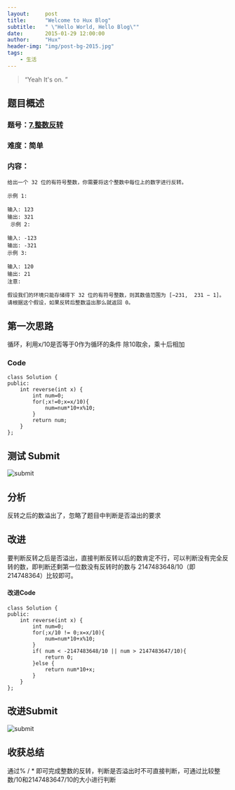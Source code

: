 ```yaml
---
layout:     post
title:      "Welcome to Hux Blog"
subtitle:   " \"Hello World, Hello Blog\""
date:       2015-01-29 12:00:00
author:     "Hux"
header-img: "img/post-bg-2015.jpg"
tags:
    - 生活
---
```


> “Yeah It's on. ”

## 题目概述

### 题号：[7.整数反转]("https://leetcode-cn.com/problems/reverse-integer/")

### 难度：简单

### 内容：

```
给出一个 32 位的有符号整数，你需要将这个整数中每位上的数字进行反转。

示例 1:

输入: 123
输出: 321
 示例 2:

输入: -123
输出: -321
示例 3:

输入: 120
输出: 21
注意:

假设我们的环境只能存储得下 32 位的有符号整数，则其数值范围为 [−231,  231 − 1]。请根据这个假设，如果反转后整数溢出那么就返回 0。

```


## 第一次思路

循环，利用x/10是否等于0作为循环的条件
除10取余，乘十后相加

### Code

```
class Solution {
public:
    int reverse(int x) {
        int num=0;
        for(;x!=0;x=x/10){
            num=num*10+x%10;
        }
        return num;
    }
};
```

## 测试 Submit

![submit](http://ww1.sinaimg.cn/large/006Gc1hlly1g8yle6fh2mj30vp03zglm.jpg "")

## 分析

反转之后的数溢出了，忽略了题目中判断是否溢出的要求

## 改进

要判断反转之后是否溢出，直接判断反转以后的数肯定不行，可以判断没有完全反转的数，即判断还剩第一位数没有反转时的数与 2147483648/10（即 214748364）比较即可。 

#### 改进Code

```
class Solution {
public:
    int reverse(int x) {
        int num=0;
        for(;x/10 != 0;x=x/10){
            num=num*10+x%10;
        }
        if( num < -2147483648/10 || num > 2147483647/10){
            return 0;
        }else {
            return num*10+x;
        }
    }
};
```

## 改进Submit

![submit](http://ww1.sinaimg.cn/large/006Gc1hlly1g8ylplg21nj30k602b3yc.jpg "")

## 收获总结

通过% / * 即可完成整数的反转，判断是否溢出时不可直接判断，可通过比较整数/10和2147483647/10的大小进行判断